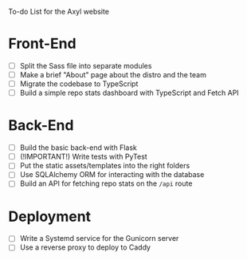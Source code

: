 To-do List for the Axyl website

# Front-End
- [ ] Split the Sass file into separate modules
- [ ] Make a brief "About" page about the distro and the team
- [ ] Migrate the codebase to TypeScript
- [ ] Build a simple repo stats dashboard with TypeScript and Fetch API

# Back-End
- [ ] Build the basic back-end with Flask
- [ ] \(!IMPORTANT!) Write tests with PyTest
- [ ] Put the static assets/templates into the right folders
- [ ] Use SQLAlchemy ORM for interacting with the database
- [ ] Build an API for fetching repo stats on the `/api` route

# Deployment
- [ ] Write a Systemd service for the Gunicorn server
- [ ] Use a reverse proxy to deploy to Caddy
